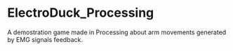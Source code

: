 # ElectroDuck_Processing
A demostration game made in Processing about arm movements generated by EMG signals feedback.
